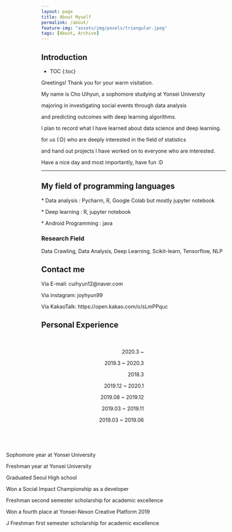 ```yaml
---
layout: page
title: About Myself
permalink: /about/
feature-img: "assets/img/pexels/triangular.jpeg"
tags: [About, Archive]
---
```


<style>
.text{text-indent: 50px;}
#jb-sidebar{width: 260px;padding: 20px;margin-bottom: 10px;float: left;border: 0px;text-align: right;}
#jb-content{width: 580px;padding: 20px;margin-bottom: 10px;float: right;border: 0px;}
@media ( min-width: 481px )
{
  #jb-sidebar { width: 260px; float: left; }
  #jb-content { width: 580px; float: right; }
}
</style>

## Introduction <!--more-->
* TOC
{:toc}


<p>Greetings! Thank you for your warm visitation.</p>


<p>My name is Cho Uihyun, a sophomore studying at Yonsei University</p>

<p>majoring in investigating social events through data analysis</p>

<p>and predicting outcomes with deep learning algorithms.</p>

<p>I plan to record what I have learned about data science and deep learning.</p>

<p>for us (:D) who are deeply interested in the field of statistics</p>

<p>and hand out projects I have worked on to everyone who are interested.</p>

<p>Have a nice day and most importantly, have fun :D</p>

---------------------------

## My field of programming languages

<p> * Data analysis : Pycharm, R, Google Colab but mostly jupyter notebook </p>

<p> * Deep learning : R, jupyter notebook</p>

<p> * Android Programming : java </p>


### Research Field


<p> Data Crawling, Data Analysis, Deep Learning, Scikit-learn, Tensorflow, NLP </p>


## Contact me

<p>Via E-mail: cuihyun12@naver.com</p>
<p>Via instagram: joyhyun99</p>
<p>Via KakaoTalk: https://open.kakao.com/o/sLmPPquc</p>

## Personal Experience


<div id="jb-sidebar">
	<p> 2020.3 ~ </p>
	<p> 2019.3 ~ 2020.3</p>
    <p>2018.3</p>
    <p>2019.12 ~ 2020.1</p>
    <p>2019.08 ~ 2019.12</p>
    <p>2019.03 ~ 2019.11</p>
    <p>2019.03 ~ 2019.06</p>
</div>

<div id="jb-content">
    <p> Sophomore year at Yonsei University </p>		
    <p> Freshman year at Yonsei University </p>
    <p> Graduated Seoul High school </p>
    <p> Won a Social Impact Championship as a developer</p>
    <p> Freshman second semester scholarship for academic excellence</p>
    <p> Won a fourth place at Yonsei-Nexon Creative Platform 2019</p>
    <p>J Freshman first semester scholarship for academic excellence</p>
</div>



